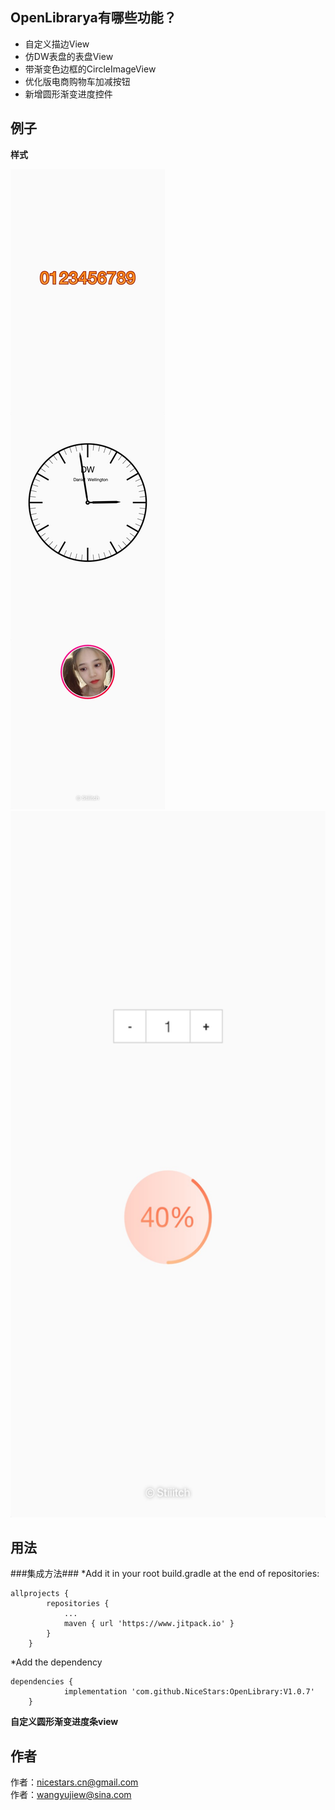 ## OpenLibrarya有哪些功能？ ##

* 自定义描边View
* 仿DW表盘的表盘View
* 带渐变色边框的CircleImageView
* 优化版电商购物车加减按钮
* 新增圆形渐变进度控件

## 例子 ##

**样式**


<img src="https://github.com/NiceStars/OpenLibrary/blob/master/image/WechatIMG7.jpeg"/>
<img width="540" height="1130" src="https://github.com/NiceStars/OpenLibrary/blob/master/image/WechatIMG6.jpeg"/>


## 用法 ##
###集成方法###
*Add it in your root build.gradle at the end of repositories:
```
allprojects {
		repositories {
			...
			maven { url 'https://www.jitpack.io' }
		}
	}
```
*Add the dependency
```
dependencies {
	        implementation 'com.github.NiceStars:OpenLibrary:V1.0.7'
	}
```

**自定义圆形渐变进度条view**


## 作者 ##
作者：nicestars.cn@gmail.com</br>作者：wangyujiew@sina.com
